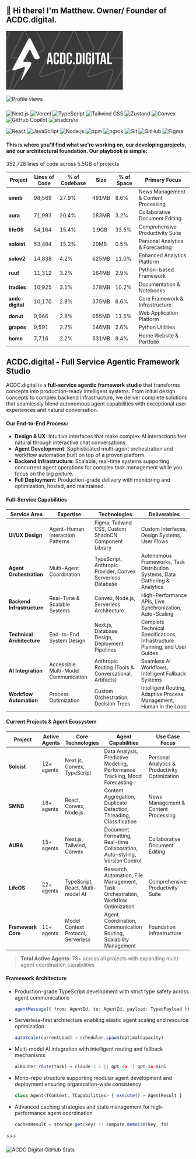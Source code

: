 ## 💾 Hi there! I'm Matthew. Owner/ Founder of ACDC.digital.

<img src="public/ghRepoLogo.png" alt="ACDC Digital Logo" width="320" height="160">

![Profile views](https://komarev.com/ghpvc/?username=acdc-digital&color=blue&style=flat-square&label=Profile+views)

#####

![Next.js](https://img.shields.io/badge/Next.js-000000?style=plastic&logo=next.js&logoColor=white&labelColor=1a1a1a)
![Vercel](https://img.shields.io/badge/Vercel-000000?style=plastic&logo=vercel&logoColor=white&labelColor=1a1a1a)
![TypeScript](https://img.shields.io/badge/TypeScript-3178C6?style=plastic&logo=typescript&logoColor=white&labelColor=25629c)
![Tailwind CSS](https://img.shields.io/badge/Tailwind_CSS-38B2AC?style=plastic&logo=tailwind-css&logoColor=white&labelColor=2d8f87)
![Zustand](https://img.shields.io/badge/Zustand-2D3748?style=plastic&logo=data:image/svg+xml;base64,PHN2ZyB3aWR0aD0iMjQiIGhlaWdodD0iMjQiIHZpZXdCb3g9IjAgMCAyNCAyNCIgZmlsbD0ibm9uZSIgeG1sbnM9Imh0dHA6Ly93d3cudzMub3JnLzIwMDAvc3ZnIj4KPHBhdGggZD0iTTEyIDJMMTMuMDkgOC4yNkwyMCA5TDEzLjA5IDE1Ljc0TDEyIDIyTDEwLjkxIDE1Ljc0TDQgOUwxMC45MSA4LjI2TDEyIDJaIiBzdHJva2U9IndoaXRlIiBzdHJva2Utd2lkdGg9IjIiIHN0cm9rZS1saW5lY2FwPSJyb3VuZCIgc3Ryb2tlLWxpbmVqb2luPSJyb3VuZCIvPgo8L3N2Zz4K&logoColor=white&labelColor=1a1a1a)
![Convex](https://img.shields.io/badge/Convex_DB-EC6F35?style=plastic&logo=data:image/svg+xml;base64,PHN2ZyB3aWR0aD0iMjQiIGhlaWdodD0iMjQiIHZpZXdCb3g9IjAgMCAyNCAyNCIgZmlsbD0ibm9uZSIgeG1sbnM9Imh0dHA6Ly93d3cudzMub3JnLzIwMDAvc3ZnIj4KPHJlY3QgeD0iMyIgeT0iMyIgd2lkdGg9IjE4IiBoZWlnaHQ9IjE4IiByeD0iMiIgZmlsbD0ibm9uZSIgc3Ryb2tlPSJ3aGl0ZSIgc3Ryb2tlLXdpZHRoPSIyIi8+CjxwYXRoIGQ9Im05IDlsMy0zbDMgM20tNiAwaDZ2NkgzbTYtNnY2IiBzdHJva2U9IndoaXRlIiBzdHJva2Utd2lkdGg9IjIiIHN0cm9rZS1saW5lY2FwPSJyb3VuZCIgc3Ryb2tlLWxpbmVqb2luPSJyb3VuZCIvPgo8L3N2Zz4K&logoColor=white&labelColor=b85529)
![GitHub Copilot](https://img.shields.io/badge/GitHub_Copilot-000000?style=plastic&logo=github-copilot&logoColor=white&labelColor=1a1a1a)
![shadcn/ui](https://img.shields.io/badge/shadcn%2Fui-000000?style=plastic&logo=shadcnui&logoColor=white&labelColor=1a1a1a)

![React](https://img.shields.io/badge/React-61DAFB?style=plastic&logo=react&logoColor=white&labelColor=4a90b8)
![JavaScript](https://img.shields.io/badge/JavaScript-F7DF1E?style=plastic&logo=javascript&logoColor=black&labelColor=c4b818)
![Node.js](https://img.shields.io/badge/Node.js-339933?style=plastic&logo=node.js&logoColor=white&labelColor=2d7a2d)
![npm](https://img.shields.io/badge/npm-CB3837?style=plastic&logo=npm&logoColor=white&labelColor=a02e2e)
![ngrok](https://img.shields.io/badge/ngrok-14A99B?style=plastic&logo=ngrok&logoColor=white&labelColor=0f857c)
![Git](https://img.shields.io/badge/Git-F05032?style=plastic&logo=git&logoColor=white&labelColor=c54226)
![GitHub](https://img.shields.io/badge/GitHub-181717?style=plastic&logo=github&logoColor=white&labelColor=0d1117)
![Figma](https://img.shields.io/badge/Figma-F24E1E?style=plastic&logo=figma&logoColor=white&labelColor=c03d15)

#### This is where you'll find what we're working on, our developing projects, and our architectural foundation. Our playbook is simple:
352,728 lines of code across 5.5GB of projects

| Project | Lines of Code | % of Codebase | Size | % of Space | Primary Focus |
|---------|--------------|---------------|------|------------|---------------|
| **smnb** | 98,569 | 27.9% | 491MB | 8.6% | News Management & Content Processing |
| **aura** | 71,993 | 20.4% | 183MB | 3.2% | Collaborative Document Editing |
| **lifeOS** | 54,164 | 15.4% | 1.9GB | 33.5% | Comprehensive Productivity Suite |
| **soloist** | 53,484 | 15.2% | 29MB | 0.5% | Personal Analytics & Forecasting |
| **solov2** | 14,838 | 4.2% | 625MB | 11.0% | Enhanced Analytics Platform |
| **ruuf** | 11,312 | 3.2% | 164MB | 2.9% | Python-based Framework |
| **tradies** | 10,925 | 3.1% | 578MB | 10.2% | Documentation & Notebooks |
| **acdc-digital** | 10,170 | 2.9% | 375MB | 6.6% | Core Framework & Infrastructure |
| **donut** | 9,966 | 2.8% | 655MB | 11.5% | Web Application Platform |
| **grapes** | 9,591 | 2.7% | 146MB | 2.6% | Python Utilities |
| **home** | 7,716 | 2.2% | 531MB | 9.4% | Home Website & Portfolio |

## ACDC.digital - Full Service Agentic Framework Studio

ACDC.digital is a **full-service agentic framework studio** that transforms concepts into production-ready intelligent systems. From initial design concepts to complex backend infrastructure, we deliver complete solutions that seamlessly blend autonomous agent capabilities with exceptional user experiences and natural conversation.

#### **Our End-to-End Process:**
- **Design & UX**: Intuitive interfaces that make complex AI interactions feel natural through interactive chat conversations.
- **Agent Development**: Sophisticated multi-agent orchestration and workflow automation built on top of a proven platform.
- **Backend Infrastructure**: Scalable, real-time systems supporting concurrent agent operations for complex task management while you focus on the big picture.
- **Full Deployment**: Production-grade delivery with monitoring and optimization, hosted, and maintained.

#### **Full-Service Capabilities**

| Service Area | Expertise | Technologies | Deliverables |
|--------------|-----------|--------------|--------------|
| **UI/UX Design** | Agent-Human Interaction Patterns | Figma, Tailwind CSS, Custom ShadnCN Component Library | Custom Interfaces, Design Systems, User Flows |
| **Agent Orchestration** | Multi-Agent Coordination | TypeScript, Anthropic Provider, Convex Serverless Database | Autonomous Frameworks, Task Distribution Systems, Data Gathering & Analytics |
| **Backend Infrastructure** | Real-Time & Scalable Systems | Convex, Node.js, Serverless Architecture | High-Performance APIs, Live Synchronization, Auto-Scaling |
| **Technical Architecture** | End-to-End System Design | Next.js, Database Design, Deployment Pipelines | Complete Technical Specifications, Infrastructure Planning, and User Guides |
| **AI Integration** | Accessible Multi-Model Communication | Anthropic Routing (Tools & Conversational, Artifacts) | Seamless AI Workflows, Intelligent Fallback Systems |
| **Workflow Automation** | Process Optimization | Custom Orchestration, Decision Trees | Intelligent Routing, Adaptive Process Management, Human in the Loop |

#### **Current Projects & Agent Ecosystem**

| Project | Active Agents | Core Technologies | Agent Capabilities | Use Case Focus |
|---------|---------------|------------------|-------------------|----------------|
| **Soloist** | 12+ agents | Next.js, Convex, TypeScript | Data Analysis, Predictive Modeling, Performance Tracking, Mood Forecasting | Personal Analytics & Productivity Optimization |
| **SMNB** | 18+ agents | React, Convex, Node.js | Content Aggregation, Duplicate Detection, Threading, Classification | News Management & Content Processing |
| **AURA** | 15+ agents | Next.js, Tailwind, Convex | Document Formatting, Real-time Collaboration, Auto-styling, Version Control | Collaborative Document Editing |
| **LifeOS** | 22+ agents | TypeScript, React, Multi-model AI | Research Automation, File Management, Task Orchestration, Workflow Optimization | Comprehensive Productivity Suite |
| **Framework Core** | 11+ agents | Model Context Protocol, Serverless | Agent Coordination, Communication Routing, Scalability Management | Foundation Infrastructure |

> **Total Active Agents**: 78+ across all projects with expanding multi-agent coordination capabilities

#### **Framework Architecture**

- Production-grade TypeScript development with strict type safety across agent communications
  ```typescript
  agentMessage({ from: AgentId, to: AgentId, payload: TypedPayload })
  ```

- Serverless-first architecture enabling elastic agent scaling and resource optimization
  ```typescript
  autoScale(currentLoad) → scheduler.spawn(optimalCapacity)
  ```

- Multi-model AI integration with intelligent routing and fallback mechanisms
  ```typescript
  aiRouter.route(task) → claude-3.5 || gpt-4o || gpt-4o-mini
  ```

- Mono-repo structure supporting modular agent development and deployment ensuring organization-wide consistency
  ```typescript
  class Agent<TContext, TCapabilities> { execute() → AgentResult }
  ```

- Advanced caching strategies and state management for high-performance agent coordination
  ```typescript
  cachedResult = storage.get(key) ?? compute.memoize(key, fn)
  ```

⚡⚡⚡

![ACDC Digital GitHub Stats](https://github-readme-stats.vercel.app/api?username=acdc-digital&show_icons=true&hide_border=true&bg_color=393939&title_color=f5f5f5&icon_color=d4d4d8&text_color=e5e5e5&count_private=true&border_radius=0)
